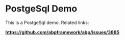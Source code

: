 # PostgeSql Demo

This is a PostgeSql demo. Related links:

**https://github.com/abpframework/abp/issues/3885**